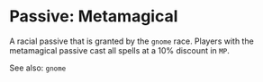 # Passive: Metamagical
A racial passive that is granted by the `gnome` race. Players with the
metamagical passive cast all spells at a 10% discount in `MP`.

See also: `gnome`
